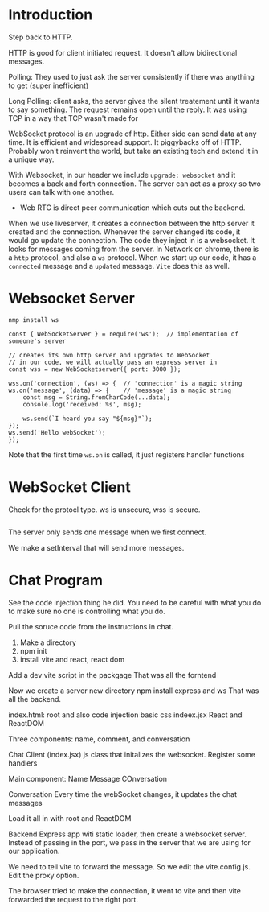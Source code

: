 # Introduction
Step back to HTTP.

HTTP is good for client initiated request. It doesn't allow bidirectional messages.

Polling: They used to just ask the server consistently if there was anything to get (super inefficient)

Long Polling: client asks, the server gives the silent treatement until it wants to say something. The request remains open until the reply. It was using TCP in a way that TCP wasn't made for

WebSocket protocol is an upgrade of http. Either side can send data at any time. It is efficient and widespread support. It piggybacks off of HTTP. Probably won't reinvent the world, but take an existing tech and extend it in a unique way.

With Websocket, in our header we include `upgrade: websocket` and it becomes a back and forth connection. The server can act as a proxy so two users can talk with one another.
- Web RTC is direct peer communication which cuts out the backend.

When we use liveserver, it creates a connection between the http server it created and the connection. Whenever the server changed its code, it would go update the connection. The code they inject in is a websocket. It looks for messages coming from the server. In Network on chrome, there is a `http` protocol, and also a `ws` protocol. When we start up our code, it has a `connected` message and a `updated` message. `Vite` does this as well.

# Websocket Server
`nmp install ws` 

```
const { WebSocketServer } = require('ws');  // implementation of someone's server

// creates its own http server and upgrades to WebSocket
// in our code, we will actually pass an express server in
const wss = new WebSocketserver({ port: 3000 });

wss.on('connection', (ws) => {  // 'connection' is a magic string
ws.on('message', (data) => {    // 'message' is a magic string
    const msg = String.fromCharCode(...data);
    console.log('received: %s', msg);

    ws.send(`I heard you say "${msg}"`);
});
ws.send('Hello webSocket');
});
```

Note that the first time `ws.on` is called, it just registers handler functions

# WebSocket Client
Check for the protocl type. ws is unsecure, wss is secure.

```
```

The server only sends one message when we first connect.

We make a setInterval that will send more messages.

# Chat Program
See the code injection thing he did. You need to be careful with what you do to make sure no one is controlling what you do.

Pull the soruce code from the instructions in chat.

1) Make a directory
2) npm init
3) install vite and react, react dom

Add a dev vite script in the packgage
That was all the forntend

Now we create a server
new directory
npm install express and ws
That was all the backend.

index.html: root and also code injection
basic css
indeex.jsx
    React and ReactDOM

Three components: name, comment, and conversation


Chat Client (index.jsx)
js class that initalizes the websocket.
Register some handlers

Main component:
Name
Message
COnversation


Conversation
Every time the webSocket changes, it updates the chat messages

Load it all in with root and ReactDOM




Backend
Express app witi static loader, then create a websocket server. Instead of passing in the port, we pass in the server that we are using for our application.

We need to tell vite to forward the message. So we edit the vite.config.js. Edit the proxy option.

The browser tried to make the connection, it went to vite and then vite forwarded the request to the right port.